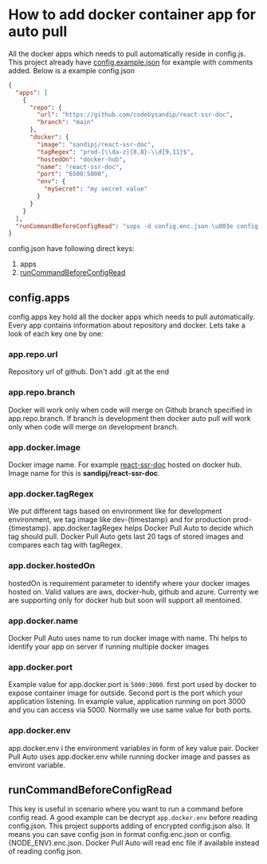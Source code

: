 # How to add docker container app for auto pull

All the docker apps which needs to pull automatically reside in config.js. This project already have [config.example.json](../config.example.json) for example with comments added. Below is a example config.json

```json
{
  "apps": [
    {
      "repo": {
        "url": "https://github.com/codebysandip/react-ssr-doc",
        "branch": "main"
      },
      "docker": {
        "image": "sandipj/react-ssr-doc",
        "tagRegex": "prod-[\\da-z]{8,8}-\\d{9,11}$",
        "hostedOn": "docker-hub",
        "name": "react-ssr-doc",
        "port": "6500:5000",
        "env": {
          "mySecret": "my secret value"
        }
      }
    }
  ],
  "runCommandBeforeConfigRead": "sops -d config.enc.json \u003e config.json"
}
```

config.json have following direct keys:

1. apps
2. [runCommandBeforeConfigRead](#runCommandBeforeConfigRead)

## **config.apps**

config.apps key hold all the docker apps which needs to pull automatically. Every app contains information about repository and docker. Lets take a look of each key one by one:

### **app.repo.url**

Repository url of github. Don't add .git at the end

### **app.repo.branch**

Docker will work only when code will merge on Github branch specified in app.repo.branch. If branch is development then docker auto pull will work only when code will merge on development branch.

### **app.docker.image**

Docker image name. For example [react-ssr-doc](https://hub.docker.com/r/sandipj/react-ssr-doc) hosted on docker hub. Image name for this is **sandipj/react-ssr-doc**.

### **app.docker.tagRegex**

We put different tags based on environment like for development environment, we tag image like dev-{timestamp} and for production prod-{timestamp}. app.docker.tagRegex helps Docker Pull Auto to decide which tag should pull. Docker Pull Auto gets last 20 tags of stored images and compares each tag with tagRegex.

### **app.docker.hostedOn**

hostedOn is requirement parameter to identify where your docker images hosted on. Valid values are aws, docker-hub, github and azure. Currenty we are supporting only for docker hub but soon will support all mentoined.

### **app.docker.name**

Docker Pull Auto uses name to run docker image with name. Thi helps to identify your app on server if running multiple docker images

### **app.docker.port**

Example value for app.docker.port is `5000:3000`. first port used by docker to expose container image for outside. Second port is the port which your application listening. In example value, application running on port 3000 and you can access via 5000. Normally we use same value for both ports.

### **app.docker.env**

app.docker.env i the environment variables in form of key value pair. Docker Pull Auto uses app.docker.env while running docker image and passes as environt variable.

## **runCommandBeforeConfigRead**

This key is useful in scenario where you want to run a command before config read. A good example can be decrypt `app.docker.env` before reading config.json. This project supports adding of encrypted config.json also. It means you can save config json in format config.enc.json or config.{NODE_ENV}.enc.json. Docker Pull Auto will read enc file if available instead of reading config json.
